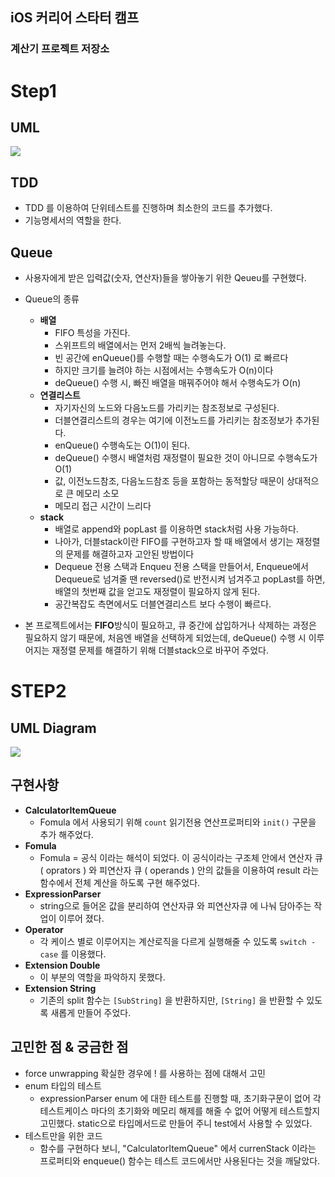 ## iOS 커리어 스타터 캠프

### 계산기 프로젝트 저장소

# Step1 

## UML
![](https://i.imgur.com/WBmKFA1.png)
## TDD
- TDD 를 이용하여 단위테스트를 진행하며 최소한의 코드를 추가했다. 
- 기능명세서의 역할을 한다.
## Queue
- 사용자에게 받은 입력값(숫자, 연산자)들을 쌓아놓기 위한 Qeueu를 구현했다. 
- Queue의 종류
    - **배열**
        - FIFO 특성을 가진다. 
        - 스위프트의 배열에서는 먼저 2배씩 늘려놓는다. 
        - 빈 공간에 enQueue()를 수행할 때는 수행속도가 O(1) 로 빠르다
        - 하지만 크기를 늘려야 하는 시점에서는 수행속도가 O(n)이다
        - deQueue() 수행 시, 빠진 배열을 매꿔주어야 해서 수행속도가 O(n) 
    - **연결리스트**
        - 자기자신의 노드와 다음노드를 가리키는 참조정보로 구성된다. 
        - 더블연결리스트의 경우는 여기에 이전노드를 가리키는 참조정보가 추가된다.
        - enQueue() 수행속도는 O(1)이 된다.
        - deQueue() 수행시 배열처럼 재정렬이 필요한 것이 아니므로 수행속도가 O(1)
        - 값, 이전노드참조, 다음노드참조 등을 포함하는 동적할당 때문이 상대적으로 큰 메모리 소모
        - 메모리 접근 시간이 느리다
    - **stack**
        - 배열로 append와 popLast 를 이용하면 stack처럼 사용 가능하다.
        - 나아가, 더블stack이란 FIFO를 구현하고자 할 때 배열에서 생기는 재정렬의 문제를 해결하고자 고안된 방법이다
        - Dequeue 전용 스택과 Enqueu 전용 스택을 만들어서, Enqueue에서 Dequeue로 넘겨줄 땐 reversed()로 반전시켜 넘겨주고 popLast를 하면, 배열의 첫번째 값을 얻고도 재정렬이 필요하지 않게 된다. 
        - 공간복잡도 측면에서도 더블연결리스트 보다 수행이 빠르다. 
        
- 본 프로젝트에서는 **FIFO**방식이 필요하고, 큐 중간에 삽입하거나 삭제하는 과정은 필요하지 않기 때문에, 처음엔 배열을 선택하게 되었는데, deQueue() 수행 시 이루어지는 재정렬 문제를 해결하기 위해 더블stack으로 바꾸어 주었다.

# STEP2

## UML Diagram
![](https://i.imgur.com/xfjdHte.png)

## 구현사항
- **CalculatorItemQueue**
    - Fomula 에서 사용되기 위해 `count` 읽기전용 연산프로퍼티와 `init()` 구문을 추가 해주었다.
- **Fomula**
    - Fomula = 공식 이라는 해석이 되었다. 이 공식이라는 구조체 안에서 연산자 큐 ( oprators ) 와 피연산자 큐 ( operands ) 안의 값들을 이용하여 result 라는 함수에서 전체 계산을 하도록 구현 해주었다.
- **ExpressionParser**
    - string으로 들어온 값을 분리하여 연산자큐 와 피연산자큐 에 나눠 담아주는 작업이 이루어 졌다.
- **Operator**
    - 각 케이스 별로 이루어지는 계산로직을 다르게 실행해줄 수 있도록 `switch - case` 를 이용했다.
- **Extension Double**
    - 이 부분의 역할을 파악하지 못했다.
- **Extension String**
    - 기존의 split 함수는 ``[SubString]`` 을 반환하지만, ``[String]`` 을 반환할 수 있도록 새롭게 만들어 주었다.

## 고민한 점 & 궁금한 점
- force unwrapping
   확실한 경우에 ! 를 사용하는 점에 대해서 고민
- enum 타입의 테스트
    - expressionParser enum 에 대한 테스트를 진행할 때, 초기화구문이 없어 각 테스트케이스 마다의 초기화와 메모리 해제를 해줄 수 없어 어떻게 테스트할지 고민했다. 
        static으로 타입메서드로 만들어 주니 test에서 사용할 수 있었다. 
- 테스트만을 위한 코드
    - 함수를 구현하다 보니, "CalculatorItemQueue" 에서 currenStack 이라는 프로퍼티와 enqueue() 함수는 테스트 코드에서만 사용된다는 것을 깨달았다. 
